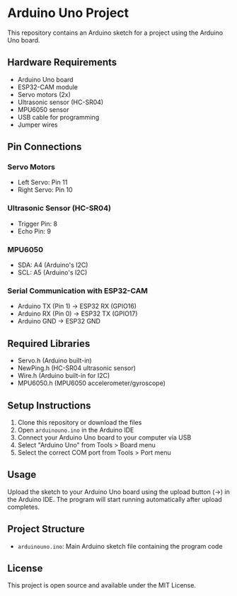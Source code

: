# Arduino Uno Project

This repository contains an Arduino sketch for a project using the Arduino Uno board.

## Hardware Requirements

- Arduino Uno board
- ESP32-CAM module
- Servo motors (2x)
- Ultrasonic sensor (HC-SR04)
- MPU6050 sensor
- USB cable for programming
- Jumper wires

## Pin Connections

### Servo Motors
- Left Servo: Pin 11
- Right Servo: Pin 10

### Ultrasonic Sensor (HC-SR04)
- Trigger Pin: 8
- Echo Pin: 9

### MPU6050
- SDA: A4 (Arduino's I2C)
- SCL: A5 (Arduino's I2C)

### Serial Communication with ESP32-CAM
- Arduino TX (Pin 1) → ESP32 RX (GPIO16)
- Arduino RX (Pin 0) → ESP32 TX (GPIO17)
- Arduino GND → ESP32 GND

## Required Libraries

- Servo.h (Arduino built-in)
- NewPing.h (HC-SR04 ultrasonic sensor)
- Wire.h (Arduino built-in for I2C)
- MPU6050.h (MPU6050 accelerometer/gyroscope)

## Setup Instructions

1. Clone this repository or download the files
2. Open `arduinouno.ino` in the Arduino IDE
3. Connect your Arduino Uno board to your computer via USB
4. Select "Arduino Uno" from Tools > Board menu
5. Select the correct COM port from Tools > Port menu

## Usage

Upload the sketch to your Arduino Uno board using the upload button (→) in the Arduino IDE. The program will start running automatically after upload completes.

## Project Structure

- `arduinouno.ino`: Main Arduino sketch file containing the program code

## License

This project is open source and available under the MIT License.